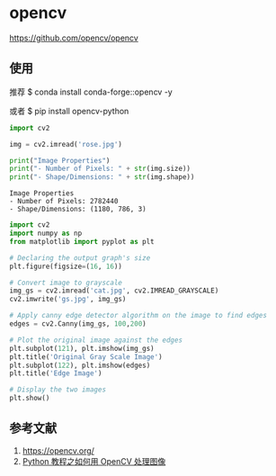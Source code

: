# opencv

https://github.com/opencv/opencv

## 使用

推荐
$ conda install conda-forge::opencv -y

或者
$ pip install opencv-python

``` python
import cv2

img = cv2.imread('rose.jpg')

print("Image Properties")
print("- Number of Pixels: " + str(img.size))
print("- Shape/Dimensions: " + str(img.shape))

```

```
Image Properties
- Number of Pixels: 2782440
- Shape/Dimensions: (1180, 786, 3)
```

``` python
import cv2
import numpy as np
from matplotlib import pyplot as plt

# Declaring the output graph's size
plt.figure(figsize=(16, 16))

# Convert image to grayscale
img_gs = cv2.imread('cat.jpg', cv2.IMREAD_GRAYSCALE)
cv2.imwrite('gs.jpg', img_gs)

# Apply canny edge detector algorithm on the image to find edges
edges = cv2.Canny(img_gs, 100,200)

# Plot the original image against the edges
plt.subplot(121), plt.imshow(img_gs)
plt.title('Original Gray Scale Image')
plt.subplot(122), plt.imshow(edges)
plt.title('Edge Image')

# Display the two images
plt.show()

```

## 参考文献

1. <https://opencv.org/>
2. [Python 教程之如何用 OpenCV 处理图像](https://www.freecodecamp.org/chinese/news/image-processing-with-opencv)
